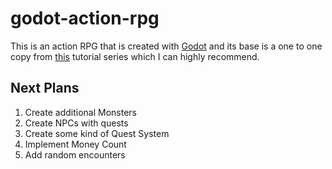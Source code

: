 # godot-action-rpg

This is an action RPG that is created with [Godot](https://godotengine.org/) and its base is a one to one copy from [this](https://www.youtube.com/watch?v=mAbG8Oi-SvQ&list=PL9FzW-m48fn2SlrW0KoLT4n5egNdX-W9a&ab_channel=HeartBeast) tutorial series which I can highly recommend.

## Next Plans

1. Create additional Monsters
2. Create NPCs with quests
3. Create some kind of Quest System
4. Implement Money Count
5. Add random encounters
